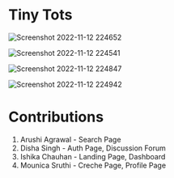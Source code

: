 # Tiny Tots


![Screenshot 2022-11-12 224652](https://user-images.githubusercontent.com/78213881/201486349-98831d7f-97f5-4da7-a493-8c968953a352.jpg)


![Screenshot 2022-11-12 224541](https://user-images.githubusercontent.com/78213881/201486297-44ff2646-3a1f-4b7d-baf1-76655258d1c3.jpg)


![Screenshot 2022-11-12 224847](https://user-images.githubusercontent.com/78213881/201486445-27f197b7-a60b-4e44-b650-8c977b6984e1.jpg)


![Screenshot 2022-11-12 224942](https://user-images.githubusercontent.com/78213881/201486499-19edbb81-9818-4cf9-8c4e-35f5c6fb39d8.jpg)

# Contributions

1. Arushi Agrawal - Search Page
2. Disha Singh - Auth Page, Discussion Forum
3. Ishika Chauhan - Landing Page, Dashboard
4. Mounica Sruthi - Creche Page, Profile Page
